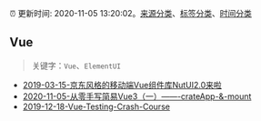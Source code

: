 :alarm_clock: 更新时间: 2020-11-05 13:20:02。[来源分类](../README.md)、[标签分类](../TAGS.md)、[时间分类](../TIMELINE.md)

## Vue


> 关键字：`Vue`、`ElementUI`



- [2019-03-15-京东风格的移动端Vue组件库NutUI2.0来啦](https://jdc.jd.com/archives/212979) 
- [2020-11-05-从零手写简易Vue3（一）——-crateApp-&-mount](https://juejin.im/post/6891589578008821767) 
- [2019-12-18-Vue-Testing-Crash-Course](https://dev.to/blacksonic/vue-testing-crash-course-59kl) 